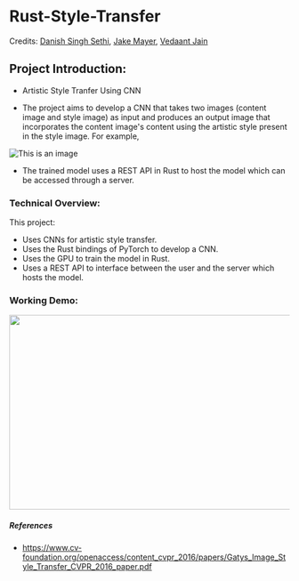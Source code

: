 # Rust-Style-Transfer

Credits: <a href="https://github.com/DSS3113">Danish Singh Sethi</a>, <a href="https://github.com/henopied">Jake Mayer</a>, <a href="https://github.com/ethvedbitdesjan">Vedaant Jain</a>

## Project Introduction: 

- Artistic Style Tranfer Using CNN

- The project aims to develop a CNN that takes two images (content image and style image) as input and produces an output image that incorporates the content image's content using the artistic style present in the style image. For example,

![This is an image](https://2.bp.blogspot.com/-kV4SKTFlWQk/WA6n82yFFJI/AAAAAAAABWY/9GcePSQZ7qcY95b7zVnCBR4ABWR7K2o4gCLcB/s1600/image04.png)

- The trained model uses a REST API in Rust to host the model which can be accessed through a server.

### Technical Overview:
This project:
- Uses CNNs for artistic style transfer.
- Uses the Rust bindings of PyTorch to develop a CNN.
- Uses the GPU to train the model in Rust.
- Uses a REST API to interface between the user and the server which hosts the model.

### Working Demo:
<img src="https://github.com/DSS3113/Rust-Style-Transfer/blob/main/Rust_CNN_AdobeExpress.gif" width="550" height="350"/>

##### References
- https://www.cv-foundation.org/openaccess/content_cvpr_2016/papers/Gatys_Image_Style_Transfer_CVPR_2016_paper.pdf
